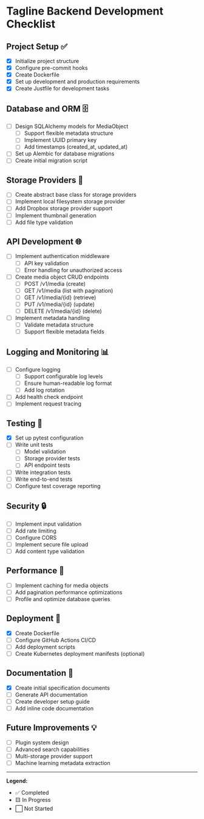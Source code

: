 # Tagline Backend Development Checklist

## Project Setup ✅
- [x] Initialize project structure
- [x] Configure pre-commit hooks
- [x] Create Dockerfile
- [x] Set up development and production requirements
- [x] Create Justfile for development tasks

## Database and ORM 🗄️
- [ ] Design SQLAlchemy models for MediaObject
  - [ ] Support flexible metadata structure
  - [ ] Implement UUID primary key
  - [ ] Add timestamps (created_at, updated_at)
- [ ] Set up Alembic for database migrations
- [ ] Create initial migration script

## Storage Providers 💾
- [ ] Create abstract base class for storage providers
- [ ] Implement local filesystem storage provider
- [ ] Add Dropbox storage provider support
- [ ] Implement thumbnail generation
- [ ] Add file type validation

## API Development 🌐
- [ ] Implement authentication middleware
  - [ ] API key validation
  - [ ] Error handling for unauthorized access
- [ ] Create media object CRUD endpoints
  - [ ] POST /v1/media (create)
  - [ ] GET /v1/media (list with pagination)
  - [ ] GET /v1/media/{id} (retrieve)
  - [ ] PUT /v1/media/{id} (update)
  - [ ] DELETE /v1/media/{id} (delete)
- [ ] Implement metadata handling
  - [ ] Validate metadata structure
  - [ ] Support flexible metadata fields

## Logging and Monitoring 📊
- [ ] Configure logging
  - [ ] Support configurable log levels
  - [ ] Ensure human-readable log format
  - [ ] Add log rotation
- [ ] Add health check endpoint
- [ ] Implement request tracing

## Testing 🧪
- [x] Set up pytest configuration
- [ ] Write unit tests
  - [ ] Model validation
  - [ ] Storage provider tests
  - [ ] API endpoint tests
- [ ] Write integration tests
- [ ] Write end-to-end tests
- [ ] Configure test coverage reporting

## Security 🔒
- [ ] Implement input validation
- [ ] Add rate limiting
- [ ] Configure CORS
- [ ] Implement secure file upload
- [ ] Add content type validation

## Performance 🚀
- [ ] Implement caching for media objects
- [ ] Add pagination performance optimizations
- [ ] Profile and optimize database queries

## Deployment 🚢
- [x] Create Dockerfile
- [ ] Configure GitHub Actions CI/CD
- [ ] Add deployment scripts
- [ ] Create Kubernetes deployment manifests (optional)

## Documentation 📝
- [x] Create initial specification documents
- [ ] Generate API documentation
- [ ] Create developer setup guide
- [ ] Add inline code documentation

## Future Improvements 💡
- [ ] Plugin system design
- [ ] Advanced search capabilities
- [ ] Multi-storage provider support
- [ ] Machine learning metadata extraction

---

**Legend:**
- ✅ Completed
- 🟨 In Progress
- ⬜ Not Started
